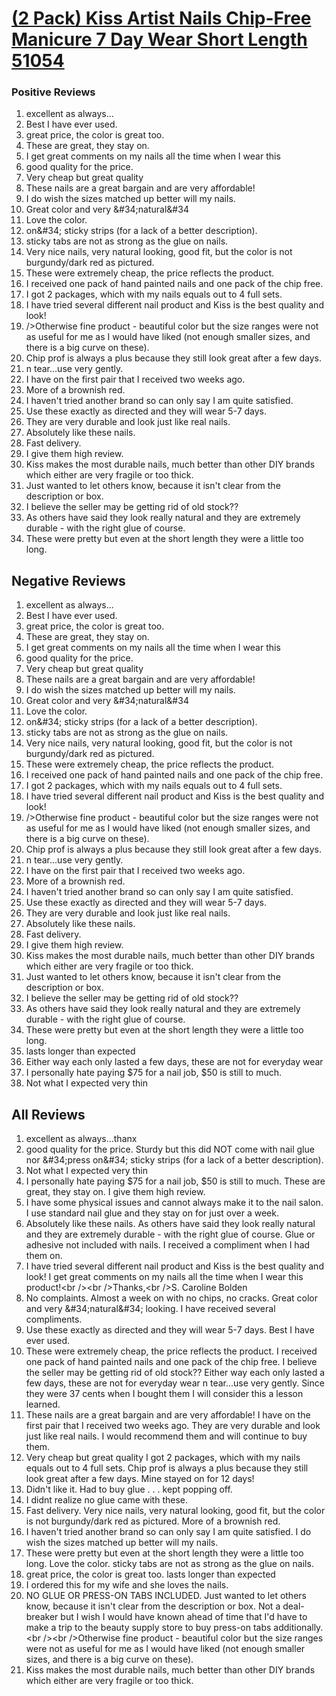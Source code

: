 # [(2 Pack) Kiss Artist Nails Chip-Free Manicure 7 Day Wear Short Length 51054](https://products.checkmycream.com/products/(2-Pack)-Kiss-Artist-Nails-Chip-Free-Manicure-7-Day-Wear-Short-Length-51054.html)

### Positive Reviews

<ol>
      <li>excellent as always...</li>
      <li>Best I have ever used.</li>
      <li>great price, the color is great too.</li>
      <li>These are great, they stay on.</li>
      <li>I get great comments on my nails all the time when I wear this</li>
      <li>good quality for the price.</li>
      <li>Very cheap but great quality</li>
      <li>These nails are a great bargain and are very affordable!</li>
      <li>I do wish the sizes matched up better will my nails.</li>
      <li>Great color and very &amp;#34;natural&amp;#34</li>
      <li>Love the color.</li>
      <li>on&amp;#34; sticky strips (for a lack of a better description).</li>
      <li>sticky tabs are not as strong as the glue on nails.</li>
      <li>Very nice nails, very natural looking, good fit, but the color is not burgundy/dark red as pictured.  </li>
      <li>These were extremely cheap, the price reflects the product.</li>
      <li>I received one pack of hand painted nails and one pack of the chip free.</li>
      <li>I got 2 packages, which with my nails equals out to 4 full sets.</li>
      <li>I have tried several different nail product and Kiss is the best quality and look!  </li>
      <li>/&gt;Otherwise fine product - beautiful color but the size ranges were not as useful for me as I would have liked (not enough smaller sizes, and there is a big curve on these).</li>
      <li>Chip prof is always a plus because they still look great after a few days.</li>
      <li>n tear...use very gently.</li>
      <li>I have on the first pair that I received two weeks ago.</li>
      <li>More of a brownish red.</li>
      <li>I haven&#x27;t tried another brand so can only say I am quite satisfied.  </li>
      <li>Use these exactly as directed and they will wear 5-7 days.  </li>
      <li>They are very durable and look just like real nails.</li>
      <li>Absolutely like these nails.</li>
      <li>Fast delivery.  </li>
      <li>I give them high review.</li>
      <li>Kiss makes the most durable nails, much better than other DIY brands which either are very fragile or too thick.</li>
      <li>Just wanted to let others know, because it isn&#x27;t clear from the description or box.</li>
      <li>I believe the seller may be getting rid of old stock??</li>
      <li>As others have said they look really natural and they are extremely durable - with the right glue of course.</li>
      <li>These were pretty but even at the short length they were a little too long.</li>
</ol>


<h2>Negative Reviews</h2>
<ol>
<li> excellent as always...</li>
<li> Best I have ever used.</li>
<li> great price, the color is great too.</li>
<li> These are great, they stay on.</li>
<li> I get great comments on my nails all the time when I wear this</li>
<li> good quality for the price.</li>
<li> Very cheap but great quality</li>
<li> These nails are a great bargain and are very affordable!</li>
<li> I do wish the sizes matched up better will my nails.</li>
<li> Great color and very &amp;#34;natural&amp;#34</li>
<li> Love the color.</li>
<li> on&amp;#34; sticky strips (for a lack of a better description).</li>
<li> sticky tabs are not as strong as the glue on nails.</li>
<li> Very nice nails, very natural looking, good fit, but the color is not burgundy/dark red as pictured.  </li>
<li> These were extremely cheap, the price reflects the product.</li>
<li> I received one pack of hand painted nails and one pack of the chip free.</li>
<li> I got 2 packages, which with my nails equals out to 4 full sets.</li>
<li> I have tried several different nail product and Kiss is the best quality and look!  </li>
<li> /&gt;Otherwise fine product - beautiful color but the size ranges were not as useful for me as I would have liked (not enough smaller sizes, and there is a big curve on these).</li>
<li> Chip prof is always a plus because they still look great after a few days.</li>
<li> n tear...use very gently.</li>
<li> I have on the first pair that I received two weeks ago.</li>
<li> More of a brownish red.</li>
<li> I haven&#x27;t tried another brand so can only say I am quite satisfied.  </li>
<li> Use these exactly as directed and they will wear 5-7 days.  </li>
<li> They are very durable and look just like real nails.</li>
<li> Absolutely like these nails.</li>
<li> Fast delivery.  </li>
<li> I give them high review.</li>
<li> Kiss makes the most durable nails, much better than other DIY brands which either are very fragile or too thick.</li>
<li> Just wanted to let others know, because it isn&#x27;t clear from the description or box.</li>
<li> I believe the seller may be getting rid of old stock??</li>
<li> As others have said they look really natural and they are extremely durable - with the right glue of course.</li>
<li> These were pretty but even at the short length they were a little too long.</li>
<li> lasts longer than expected</li>
<li> Either way each only lasted a few days, these are not for everyday wear</li>
<li> I personally hate paying $75 for a nail job, $50 is still to much.</li>
<li> Not what I expected very thin</li>
</ol>

<h2>All Reviews</h2>

<ol>
    <li> excellent as always...thanx</li>
    <li> good quality for the price. Sturdy but this did NOT come with nail glue nor &amp;#34;press on&amp;#34; sticky strips (for a lack of a better description).</li>
    <li> Not what I expected very thin</li>
    <li> I personally hate paying $75 for a nail job, $50 is still to much. These are great, they stay on. I give them high review.</li>
    <li> I have some physical issues and cannot always make it to the nail salon. I use standard nail glue and they stay on for just over a week.</li>
    <li> Absolutely like these nails. As others have said they look really natural and they are extremely durable - with the right glue of course. Glue or adhesive not included with nails. I received a compliment when I had them on.</li>
    <li> I have tried several different nail product and Kiss is the best quality and look!  I get great comments on my nails all the time when I wear this product!&lt;br /&gt;&lt;br /&gt;Thanks,&lt;br /&gt;S. Caroline Bolden</li>
    <li> No complaints. Almost a week on with no chips, no cracks. Great color and very &amp;#34;natural&amp;#34; looking. I have received several compliments.</li>
    <li> Use these exactly as directed and they will wear 5-7 days.  Best I have ever used.</li>
    <li> These were extremely cheap, the price reflects the product. I received one pack of hand painted nails and one pack of the chip free. I believe the seller may be getting rid of old stock?? Either way each only lasted a few days, these are not for everyday wear n tear...use very gently. Since they were 37 cents when I bought them I will consider this a lesson learned.</li>
    <li> These nails are a great bargain and are very affordable! I have on the first pair that I received two weeks ago. They are very durable and look just like real nails. I would recommend them and will continue to buy them.</li>
    <li> Very cheap but great quality I got 2 packages, which with my nails equals out to 4 full sets. Chip prof is always a plus because they still look great after a few days. Mine stayed on for 12 days!</li>
    <li> Didn&#x27;t like it.  Had to buy glue . . . kept popping off.</li>
    <li> I didnt realize no glue came with these.</li>
    <li> Fast delivery.  Very nice nails, very natural looking, good fit, but the color is not burgundy/dark red as pictured.  More of a brownish red.</li>
    <li> I haven&#x27;t tried another brand so can only say I am quite satisfied.  I do wish the sizes matched up better will my nails.</li>
    <li> These were pretty but even at the short length they were a little too long. Love the color. sticky tabs are not as strong as the glue on nails.</li>
    <li> great price, the color is great too. lasts longer than expected</li>
    <li> I ordered this for my wife and she loves the nails.</li>
    <li> NO GLUE OR PRESS-ON TABS INCLUDED. Just wanted to let others know, because it isn&#x27;t clear from the description or box. Not a deal-breaker but I wish I would have known ahead of time that I&#x27;d have to make a trip to the beauty supply store to buy press-on tabs additionally.&lt;br /&gt;&lt;br /&gt;Otherwise fine product - beautiful color but the size ranges were not as useful for me as I would have liked (not enough smaller sizes, and there is a big curve on these).</li>
    <li> Kiss makes the most durable nails, much better than other DIY brands which either are very fragile or too thick.</li>
</ol>




